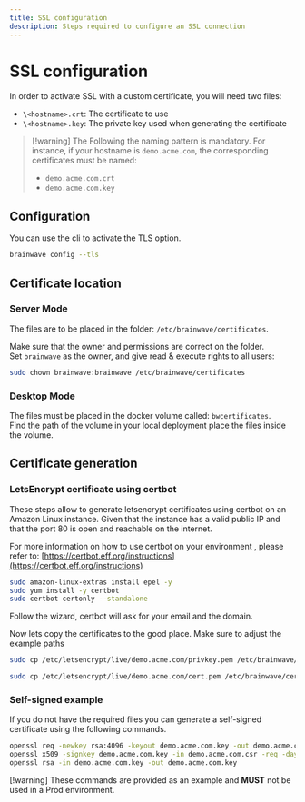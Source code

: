 ```yaml
---
title: SSL configuration
description: Steps required to configure an SSL connection
---
```


# SSL configuration

In order to activate SSL with a custom certificate, you will need two files:

- `\<hostname>.crt`: The certificate to use
- `\<hostname>.key`: The private key used when generating the certificate

> [!warning] The Following the naming pattern is mandatory. For instance, if your hostname is `demo.acme.com`, the corresponding certificates must be named:  
>  
> - `demo.acme.com.crt`
> - `demo.acme.com.key`

## Configuration

You can use the cli to activate the TLS option.

```sh
brainwave config --tls
```

## Certificate location

### Server Mode

The files are to be placed in the folder: `/etc/brainwave/certificates`.  

Make sure that the owner and permissions are correct on the folder.  
Set `brainwave` as the owner, and give read & execute rights to all users:  

```sh
sudo chown brainwave:brainwave /etc/brainwave/certificates
```

### Desktop Mode

The files must be placed in the docker volume called: `bwcertificates`.  
Find the path of the volume in your local deployment place the files inside the volume.  

## Certificate generation

### LetsEncrypt certificate using certbot

These steps allow to generate letsencrypt certificates using certbot on an Amazon Linux instance. Given that the instance has a valid public IP and that the port 80 is open and reachable on the internet.

For more information on how to use certbot on your environment , please refer to: [https://certbot.eff.org/instructions](https://certbot.eff.org/instructions)

```sh
sudo amazon-linux-extras install epel -y
sudo yum install -y certbot
sudo certbot certonly --standalone
```

Follow the wizard, certbot will ask for your email and the domain.

Now lets copy the certificates to the good place. Make sure to adjust the example paths

```sh
sudo cp /etc/letsencrypt/live/demo.acme.com/privkey.pem /etc/brainwave/certificates/demo.acme.com.key

sudo cp /etc/letsencrypt/live/demo.acme.com/cert.pem /etc/brainwave/certificates/demo.acme.com.crt
```

### Self-signed example

If you do not have the required files you can generate a self-signed certificate using the following commands.  

```sh
openssl req -newkey rsa:4096 -keyout demo.acme.com.key -out demo.acme.com.csr
openssl x509 -signkey demo.acme.com.key -in demo.acme.com.csr -req -days 365 -out demo.acme.com.crt
openssl rsa -in demo.acme.com.key -out demo.acme.com.key
```

[!warning] These commands are provided as an example and **MUST** not be used in a Prod environment.  
